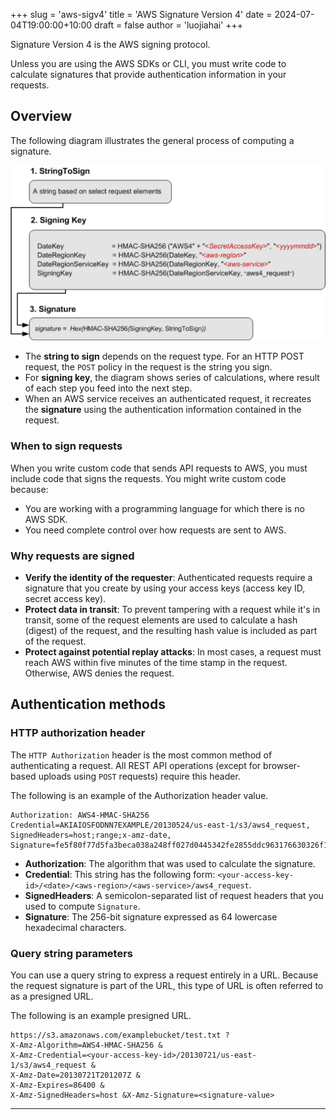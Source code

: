+++
slug = 'aws-sigv4'
title = 'AWS Signature Version 4'
date = 2024-07-04T19:00:00+10:00
draft = false
author = 'luojiahai'
+++

Signature Version 4 is the AWS signing protocol.

Unless you are using the AWS SDKs or CLI, you must write code to calculate signatures that provide authentication information in your requests.

## Overview

The following diagram illustrates the general process of computing a signature.

![](images/signing-overview.png)

- The **string to sign** depends on the request type. For an HTTP POST request, the `POST` policy in the request is the
string you sign.
- For **signing key**, the diagram shows series of calculations, where result of each step you feed into the next step.
- When an AWS service receives an authenticated request, it recreates the **signature** using the authentication
information contained in the request.

### When to sign requests

When you write custom code that sends API requests to AWS, you must include code that signs the requests. You might
write custom code because:

- You are working with a programming language for which there is no AWS SDK.
- You need complete control over how requests are sent to AWS.

### Why requests are signed

- **Verify the identity of the requester**: Authenticated requests require a signature that you create by using your
access keys (access key ID, secret access key).
- **Protect data in transit**: To prevent tampering with a request while it's in transit, some of the request elements
are used to calculate a hash (digest) of the request, and the resulting hash value is included as part of the request.
- **Protect against potential replay attacks**: In most cases, a request must reach AWS within five minutes of the time
stamp in the request. Otherwise, AWS denies the request.

## Authentication methods

### HTTP authorization header

The `HTTP Authorization` header is the most common method of authenticating a request. All REST API operations (except
for browser-based uploads using `POST` requests) require this header.

The following is an example of the Authorization header value.

```
Authorization: AWS4-HMAC-SHA256
Credential=AKIAIOSFODNN7EXAMPLE/20130524/us-east-1/s3/aws4_request, 
SignedHeaders=host;range;x-amz-date, 
Signature=fe5f80f77d5fa3beca038a248ff027d0445342fe2855ddc963176630326f1024
```

- **Authorization**: The algorithm that was used to calculate the signature.
- **Credential**: This string has the following form: `<your-access-key-id>/<date>/<aws-region>/<aws-service>/aws4_request`.
- **SignedHeaders**: A semicolon-separated list of request headers that you used to compute `Signature`.
- **Signature**: The 256-bit signature expressed as 64 lowercase hexadecimal characters.

### Query string parameters

You can use a query string to express a request entirely in a URL. Because the request signature is part of the URL,
this type of URL is often referred to as a presigned URL.

The following is an example presigned URL.

```
https://s3.amazonaws.com/examplebucket/test.txt ?
X-Amz-Algorithm=AWS4-HMAC-SHA256 &
X-Amz-Credential=<your-access-key-id>/20130721/us-east-1/s3/aws4_request &
X-Amz-Date=20130721T201207Z &
X-Amz-Expires=86400 &
X-Amz-SignedHeaders=host &X-Amz-Signature=<signature-value>
```

---
